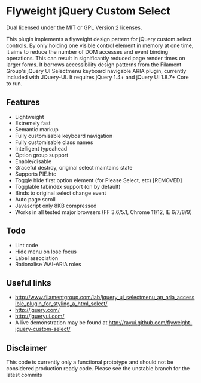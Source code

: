 # Flyweight jQuery Custom Select
Dual licensed under the MIT or GPL Version 2 licenses.

This plugin implements a flyweight design pattern for jQuery custom select controls. By only holding one visible control element in memory at one time, it aims to reduce the number of DOM accesses and event binding operations. This can result in significantly reduced page render times on larger forms. 
It borrows accessibility design patterns from the Filament Group's jQuery UI Selectmenu keyboard navigable ARIA plugin, currently included with JQuery-UI. It requires jQuery 1.4+ and jQuery UI 1.8.7+ Core to run.

## Features

  * Lightweight
  * Extremely fast
  * Semantic markup
  * Fully customisable keyboard navigation
  * Fully customisable class names
  * Intelligent typeahead
  * Option group support
  * Enable/disable
  * Graceful destroy, original select maintains state
  * Supports PIE.htc
  * Toggle hide first option element (for Please Select, etc) [REMOVED]
  * Togglable tabindex support (on by default)
  * Binds to original select change event
  * Auto page scroll
  * Javascript only 8KB compressed
  * Works in all tested major browsers (FF 3.6/5.1, Chrome 11/12, IE 6/7/8/9)

## Todo

  * Lint code
  * Hide menu on lose focus
  * Label association
  * Rationalise WAI-ARIA roles

## Useful links

  * http://www.filamentgroup.com/lab/jquery_ui_selectmenu_an_aria_accessible_plugin_for_styling_a_html_select/
  * http://jquery.com/
  * http://jqueryui.com/
  * A live demonstration may be found at http://rayui.github.com/flyweight-jquery-custom-select/
  
## Disclaimer

This code is currently only a functional prototype and should not be considered production ready code. Please see the unstable branch for the latest commits
